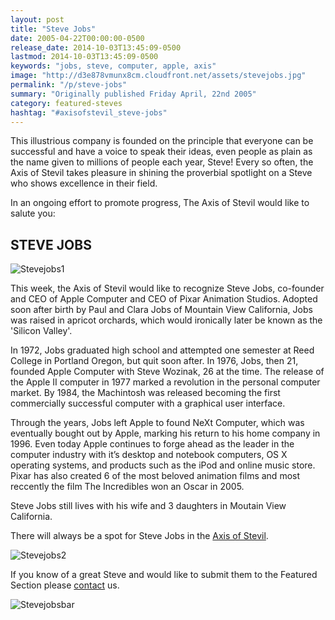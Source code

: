 ```yaml
---
layout: post
title: "Steve Jobs"
date: 2005-04-22T00:00:00-0500
release_date: 2014-10-03T13:45:09-0500
lastmod: 2014-10-03T13:45:09-0500
keywords: "jobs, steve, computer, apple, axis"
image: "http://d3e878vmunx8cm.cloudfront.net/assets/stevejobs.jpg"
permalink: "/p/steve-jobs"
summary: "Originally published Friday April, 22nd 2005"
category: featured-steves
hashtag: "#axisofstevil_steve-jobs"
---
```


[id_1]: http://d3e878vmunx8cm.cloudfront.net/assets/stevejobs.jpg "Stevejobs1"[id_2]: http://d3e878vmunx8cm.cloudfront.net/assets/stevejobs7.jpg "Stevejobs2"[id_3]: http://d3e878vmunx8cm.cloudfront.net/assets/stevejobsmural.jpg "Stevejobsbar"
This illustrious company is founded on the principle that everyone can be successful and have a voice to speak their ideas, even people as plain as the name given to millions of people each year, Steve! Every so often, the Axis of Stevil takes pleasure in shining the proverbial spotlight on a Steve who shows excellence in their field.

In an ongoing effort to promote progress, The Axis of Stevil would like to salute you:

## STEVE JOBS ##

![Stevejobs1][id_1]

This week, the Axis of Stevil would like to recognize Steve Jobs, co-founder and CEO of Apple Computer and CEO of Pixar Animation Studios. Adopted soon after birth by Paul and Clara Jobs of Mountain View California, Jobs was raised in apricot orchards, which would ironically later be known as the 'Silicon Valley'.

In 1972, Jobs graduated high school and attempted one semester at Reed College in Portland Oregon, but quit soon after. In 1976, Jobs, then 21, founded Apple Computer with Steve Wozinak, 26 at the time. The release of the Apple II computer in 1977 marked a revolution in the personal computer market. By 1984, the Machintosh was released becoming the first commercially successful computer with a graphical user interface.

Through the years, Jobs left Apple to found NeXt Computer, which was eventually bought out by Apple, marking his return to his home company in 1996. Even today Apple continues to forge ahead as the leader in the computer industry with it’s desktop and notebook computers, OS X operating systems, and products such as the iPod and online music store. Pixar has also created 6 of the most beloved animation films and most reccently the film The Incredibles won an Oscar in 2005.

Steve Jobs still lives with his wife and 3 daughters in Moutain View California.

There will always be a spot for Steve Jobs in the [Axis of Stevil](/ "Axis of Stevil").

![Stevejobs2][id_2]

If you know of a great Steve and would like to submit them to the Featured Section please [contact](/contact) us.

![Stevejobsbar][id_3]
